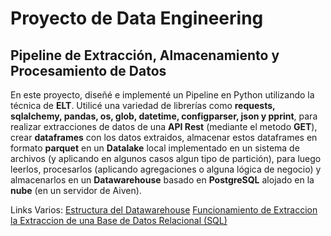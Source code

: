 # **Proyecto de Data Engineering**
## **Pipeline de Extracción, Almacenamiento y Procesamiento de Datos**
En este proyecto, diseñé e implementé un Pipeline en Python utilizando la técnica de **ELT**. Utilicé una variedad de librerías como **requests, sqlalchemy, pandas, os, glob, datetime, configparser, json y pprint**, para realizar extracciones de datos de una **API Rest** (mediante el metodo **GET**), crear **dataframes** con los datos extraidos, almacenar estos dataframes en formato **parquet** en un **Datalake** local implementado en un sistema de archivos (y aplicando en algunos casos algun tipo de partición), para luego leerlos, procesarlos (aplicando agregaciones o alguna lógica de negocio) y almacenarlos en un **Datawarehouse** basado en **PostgreSQL** alojado en la **nube** (en un servidor de Aiven).

Links Varios:
[Estructura del Datawarehouse](https://miro.com/welcomeonboard/bWp2ZmNQQzdNUXZJaE1PMXNHV1JQYWRoajRweU15bVMyaHBydDBJL3Ryc2k2eXlOMkNpZ1h2NXFCcUlhbFlpNGJKNmh3U0F5LzlpQ3BwVVllK1ZJS2xUK2ZwUjVSc1ZDZkd5UER5OGVNZnpTU3RINVk4UkxvditLSTFpaENkVVZzVXVvMm53MW9OWFg5bkJoVXZxdFhRPT0hdjE=?share_link_id=603489510597)
[Funcionamiento de Extraccion la Extraccion de una Base de Datos Relacional (SQL)](https://miro.com/welcomeonboard/c0NKU2dyZVB5aFF2VnhjUXk0OEZKV05YbkxnUHdZUHlteTF2U1FJUjhhQk9zQ0E4RytJeVlHQTF0dnRiamowMjc1NEI4N2d0SjVHRlozRG9wQjVWSWxUK2ZwUjVSc1ZDZkd5UER5OGVNZndEWk5FUTFDRjBicTJEQVhPRGVqamVhWWluRVAxeXRuUUgwWDl3Mk1qRGVRPT0hdjE=?share_link_id=42722093757)
